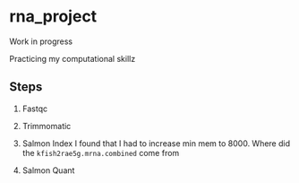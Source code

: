 # rna_project

Work in progress

Practicing my computational skillz



## Steps

1. Fastqc

2. Trimmomatic
 
3. Salmon Index
I found that I had to increase min mem to 8000.
Where did the `kfish2rae5g.mrna.combined` come from 

4. Salmon Quant
